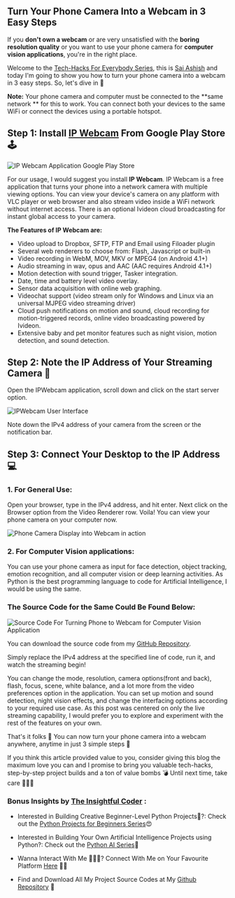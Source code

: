 ## Turn Your Phone Camera Into a Webcam in 3 Easy Steps

If you **don't own a webcam** or are very unsatisfied with the **boring resolution quality** or you want to use your phone camera for **computer vision applications**, you're in the right place.   

Welcome to the [Tech-Hacks For Everybody Series](https://hashnode.com/series/tech-hacks-for-everybody-ckk3juqc10ihoqps16q0geabj), this is [Sai Ashish](https://www.linkedin.com/in/sai-ashish/) and today I'm going to show you how to turn your phone camera into a webcam in 3 easy steps. So, let's dive in 🚀

**Note:** Your phone camera and computer must be connected to the **same network ** for this to work. You can connect both your devices to the same WiFi or connect the devices using a portable hotspot.

## Step 1: Install  [IP Webcam](https://play.google.com/store/apps/details?id=com.pas.webcam) From Google Play Store 🕹

![IP Webcam Application Google Play Store](https://cdn.hashnode.com/res/hashnode/image/upload/v1610971933086/A-1HDmYjD.jpeg)

For our usage, I would suggest you install **IP Webcam**. IP Webcam is a free application that turns your phone into a network camera with multiple viewing options. You can view your device's camera on any platform with VLC player or web browser and also stream video inside a WiFi network without internet access. There is an optional Ivideon cloud broadcasting for instant global access to your camera. 

**The Features of IP Webcam are:**

- Video upload to Dropbox, SFTP, FTP and Email using Filoader plugin
- Several web renderers to choose from: Flash, Javascript or built-in
- Video recording in WebM, MOV, MKV or MPEG4 (on Android 4.1+)
- Audio streaming in wav, opus and AAC (AAC requires Android 4.1+)
- Motion detection with sound trigger, Tasker integration. 
- Date, time and battery level video overlay.
- Sensor data acquisition with online web graphing.
- Videochat support (video stream only for Windows and Linux via an universal MJPEG video streaming driver)
- Cloud push notifications on motion and sound, cloud recording for motion-triggered records, online video broadcasting powered by Ivideon.
- Extensive baby and pet monitor features such as night vision, motion detection, and sound detection.

## Step 2: Note the IP Address of Your Streaming Camera 📸

Open the IPWebcam application, scroll down and click on the start server option. 

![IPWebcam User Interface](https://cdn.hashnode.com/res/hashnode/image/upload/v1610972131325/t4wPqxpPR.jpeg)

Note down the IPv4 address of your camera from the screen or the notification bar.
 
## Step 3: Connect Your Desktop to the IP Address 💻
 
### 1. For General Use:

Open your browser, type in the IPv4 address, and hit enter. Next click on the Browser option from the Video Renderer row. Voila! You can view your phone camera on your computer now.

![Phone Camera Display into Webcam in action](https://cdn.hashnode.com/res/hashnode/image/upload/v1610973043472/4ghsKEtIY.jpeg)
 
### 2. For Computer Vision applications:

You can use your phone camera as input for face detection, object tracking, emotion recognition, and all computer vision or deep learning activities. As Python is the best programming language to code for Artificial Intelligence, I would be using the same.  

### The Source Code for the Same Could Be Found Below:

![Source Code For Turning Phone to Webcam for Computer Vision Application](https://cdn.hashnode.com/res/hashnode/image/upload/v1613207510198/SXOmn8tlG.png)

You can download the source code from my [GitHub Repository](https://github.com/SaiAshish-Konchada/Artificial-Intelligence/blob/main/Computer%20Vision/Turn%20Phone%20Camera%20into%20Webcam.py).

Simply replace the IPv4 address at the specified line of code, run it, and watch the streaming begin!

You can change the mode, resolution, camera options(front and back), flash, focus, scene, white balance, and a lot more from the video preferences option in the application. You can set up motion and sound detection, night vision effects, and change the interfacing options according to your required use case. As this post was centered on only the live streaming capability, I would prefer you to explore and experiment with the rest of the features on your own. 

That's it folks 💯 You can now turn your phone camera into a webcam anywhere, anytime in just 3 simple steps 📸

If you think this article provided value to you, consider giving this blog the maximum love you can and I promise to bring you valuable tech-hacks, step-by-step project builds and a ton of value bombs 💣 Until next time, take care 🙋🏻‍♂️ 

### Bonus Insights by  [The Insightful Coder](https://theinsightfulcoder.com/) :

-  Interested in Building Creative Beginner-Level Python Projects🐍?: Check out the  [Python Projects for Beginners Series](https://hashnode.com/series/python-projects-for-beginners-ckk31d9370h0vrus1blfl0a4y)😍

-  Interested in Building Your Own Artificial Intelligence Projects using Python?: Check out the [Python AI Series](https://hashnode.com/series/python-ai-series-ckkft33ux016dwjs11xlqbz4v)🧠

- Wanna Interact With Me 🙋🏻‍♂️? Connect With Me on Your Favourite Platform [Here](https://theinsightfulcoder.com/contact-me)  🤝🏻

- Find and Download All My Project Source Codes at My [Github Repository](https://github.com/SaiAshish-Konchada) 🎁